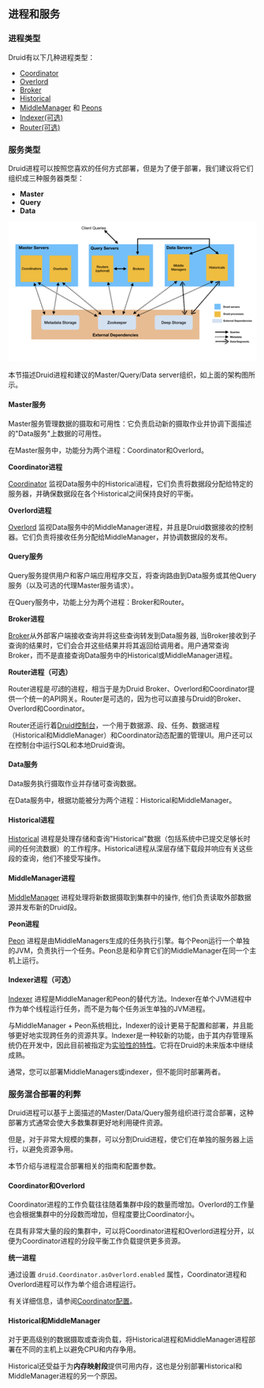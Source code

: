<!-- toc -->

## 进程和服务
### 进程类型

Druid有以下几种进程类型：
* [Coordinator](./Coordinator.md)
* [Overlord](./Overlord.md)
* [Broker](./Broker.md)
* [Historical](./Historical.md)
* [MiddleManager](./MiddleManager.md) 和 [Peons](./Peons.md)
* [Indexer(可选)](./Indexer.md)
* [Router(可选)](./Router.md)

### 服务类型

Druid进程可以按照您喜欢的任何方式部署，但是为了便于部署，我们建议将它们组织成三种服务器类型：
* **Master**
* **Query**
* **Data**

![](img/druid-architecture.png)

本节描述Druid进程和建议的Master/Query/Data server组织，如上面的架构图所示。

#### Master服务

Master服务管理数据的摄取和可用性：它负责启动新的摄取作业并协调下面描述的"Data服务"上数据的可用性。

在Master服务中，功能分为两个进程：Coordinator和Overlord。

**Coordinator进程**

[Coordinator](./Coordinator.md) 监视Data服务中的Historical进程，它们负责将数据段分配给特定的服务器，并确保数据段在各个Historical之间保持良好的平衡。

**Overlord进程**

[Overlord](./Overlord.md) 监视Data服务中的MiddleManager进程，并且是Druid数据接收的控制器。它们负责将接收任务分配给MiddleManager，并协调数据段的发布。

#### Query服务

Query服务提供用户和客户端应用程序交互，将查询路由到Data服务或其他Query服务（以及可选的代理Master服务请求）。

在Query服务中，功能上分为两个进程：Broker和Router。

**Broker进程**

[Broker](./Broker.md)从外部客户端接收查询并将这些查询转发到Data服务器, 当Broker接收到子查询的结果时，它们会合并这些结果并将其返回给调用者。用户通常查询Broker，而不是直接查询Data服务中的Historical或MiddleManager进程。

**Router进程（可选）**

Router进程是*可选*的进程，相当于是为Druid Broker、Overlord和Coordinator提供一个统一的API网关。Router是可选的，因为也可以直接与Druid的Broker、Overlord和Coordinator。

Router还运行着[Druid控制台]()，一个用于数据源、段、任务、数据进程（Historical和MiddleManager）和Coordinator动态配置的管理UI。用户还可以在控制台中运行SQL和本地Druid查询。

#### Data服务

Data服务执行摄取作业并存储可查询数据。

在Data服务中，根据功能被分为两个进程：Historical和MiddleManager。

#### Historical进程

[Historical](./Historical.md) 进程是处理存储和查询"Historical"数据（包括系统中已提交足够长时间的任何流数据）的工作程序。Historical进程从深层存储下载段并响应有关这些段的查询，他们不接受写操作。

#### MiddleManager进程

[MiddleManager](./MiddleManager.md) 进程处理将新数据摄取到集群中的操作, 他们负责读取外部数据源并发布新的Druid段。

**Peon进程**

[Peon](./Peons.md) 进程是由MiddleManagers生成的任务执行引擎。每个Peon运行一个单独的JVM，负责执行一个任务。Peon总是和孕育它们的MiddleManager在同一个主机上运行。

#### Indexer进程（可选）

[Indexer](./Indexer.md) 进程是MiddleManager和Peon的替代方法。Indexer在单个JVM进程中作为单个线程运行任务，而不是为每个任务派生单独的JVM进程。

与MiddleManager + Peon系统相比，Indexer的设计更易于配置和部署，并且能够更好地实现跨任务的资源共享。Indexer是一种较新的功能，由于其内存管理系统仍在开发中，因此目前被指定为[实验性的特性]()。它将在Druid的未来版本中继续成熟。

通常，您可以部署MiddleManagers或indexer，但不能同时部署两者。

### 服务混合部署的利弊

Druid进程可以基于上面描述的Master/Data/Query服务组织进行混合部署，这种部署方式通常会使大多数集群更好地利用硬件资源。

但是，对于非常大规模的集群，可以分割Druid进程，使它们在单独的服务器上运行，以避免资源争用。

本节介绍与进程混合部署相关的指南和配置参数。

#### Coordinator和Overlord

Coordinator进程的工作负载往往随着集群中段的数量而增加。Overlord的工作量也会根据集群中的分段数而增加，但程度要比Coordinator小。

在具有非常大量的段的集群中，可以将Coordinator进程和Overlord进程分开，以便为Coordinator进程的分段平衡工作负载提供更多资源。

**统一进程**

通过设置 `druid.Coordinator.asOverlord.enabled` 属性，Coordinator进程和Overlord进程可以作为单个组合进程运行。

有关详细信息，请参阅[Coordinator配置]()。

#### Historical和MiddleManager

对于更高级别的数据摄取或查询负载，将Historical进程和MiddleManager进程部署在不同的主机上以避免CPU和内存争用。

Historical还受益于为**内存映射段**提供可用内存，这也是分别部署Historical和MiddleManager进程的另一个原因。
